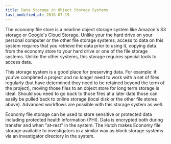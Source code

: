 ```yaml
---
title: Data Storage in Object Storage Systems
last_modified_at: 2018-07-19
---
```

<!-- what IS an object storage system?????-->

The _economy_ file store is a nearline object storage system like Amazon's S3 storage or Google's Cloud Storage.  Unlike your the hard drive on your personal computer or the other file storage systems, access to data on this system requires that you retrieve the data prior to using it, copying data from the economy store to your hard drive or one of the file storage systems.  Unlike the other systems, this storage requires special tools to access data.

This storage system is a good place for preserving data.  For example: if you've completed a project and no longer need to work with a set of files regularly (but have determined they need to be retained beyond the term of the project), moving those files to an object store for long term storage is ideal.  Should you need to go back to those files at a later date those can easily be pulled back to online storage (local disk or the other file stores above).  Advanced workflows are possible with this storage system as well.  

Economy file storage can be used to store sensitive or protected data including protected health information (PHI).  Data is encrypted both during transfer and when "at-rest" in the system.  The Hutch makes Economy file storage available to investigators in a similar way as block storage systems via an investigator directory in the system.

